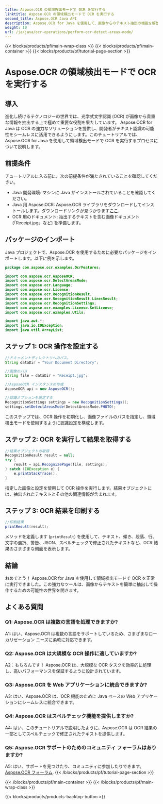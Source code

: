 ```yaml
---
title: Aspose.OCR の領域検出モードで OCR を実行する
linktitle: Aspose.OCR の領域検出モードで OCR を実行する
second_title: Aspose.OCR Java API
description: Aspose.OCR for Java を使用して、画像からのテキスト抽出の機能を解放します。領域検出モードを使用した OCR に関する包括的なチュートリアル。
weight: 10
url: /ja/java/ocr-operations/perform-ocr-detect-areas-mode/
---
```


{{< blocks/products/pf/main-wrap-class >}}
{{< blocks/products/pf/main-container >}}
{{< blocks/products/pf/tutorial-page-section >}}

# Aspose.OCR の領域検出モードで OCR を実行する

## 導入

進化し続けるテクノロジーの世界では、光学式文字認識 (OCR) が画像から貴重な情報を抽出する上で極めて重要な役割を果たしています。 Aspose.OCR for Java は OCR の強力なソリューションを提供し、開発者がテキスト認識の可能性をシームレスに活用できるようにします。このチュートリアルでは、Aspose.OCR for Java を使用して領域検出モードで OCR を実行するプロセスについて説明します。

## 前提条件

チュートリアルに入る前に、次の前提条件が満たされていることを確認してください。

- Java 開発環境: マシンに Java がインストールされていることを確認してください。
-  Java 用 Aspose.OCR: Aspose.OCR ライブラリをダウンロードしてインストールします。ダウンロードリンクが見つかります[ここ](https://releases.aspose.com/ocr/java/).
- OCR 用のドキュメント: 抽出するテキストを含む画像ドキュメント (「Receipt.jpg」など) を準備します。

## パッケージのインポート

Java プロジェクトで、Aspose.OCR を使用するために必要なパッケージをインポートします。以下に例を示します。

```java
package com.aspose.ocr.examples.OcrFeatures;

import com.aspose.ocr.AsposeOCR;
import com.aspose.ocr.DetectAreasMode;
import com.aspose.ocr.Language;
import com.aspose.ocr.License;
import com.aspose.ocr.RecognitionResult;
import com.aspose.ocr.RecognitionResult.LinesResult;
import com.aspose.ocr.RecognitionSettings;
import com.aspose.ocr.examples.License.SetLicense;
import com.aspose.ocr.examples.Utils;

import java.awt.*;
import java.io.IOException;
import java.util.ArrayList;
```

## ステップ 1: OCR 操作を設定する

```java
//ドキュメントディレクトリへのパス。
String dataDir = "Your Document Directory";

//画像のパス
String file = dataDir + "Receipt.jpg";

//AsposeOCR インスタンスの作成
AsposeOCR api = new AsposeOCR();

//認識オプションを設定する
RecognitionSettings settings = new RecognitionSettings();
settings.setDetectAreasMode(DetectAreasMode.PHOTO);
```

このステップでは、OCR 操作を初期化し、画像ファイルのパスを指定し、領域検出モードを使用するように認識設定を構成します。

## ステップ 2: OCR を実行して結果を取得する

```java
//結果オブジェクトの取得
RecognitionResult result = null;
try {
    result = api.RecognizePage(file, settings);
} catch (IOException e) {
    e.printStackTrace();
}
```

指定した画像と設定を使用して OCR 操作を実行します。結果オブジェクトには、抽出されたテキストとその他の関連情報が含まれます。

## ステップ 3: OCR 結果を印刷する

```java
//印刷結果
printResult(result);
```

メソッドを定義します (`printResult`) を使用して、テキスト、傾き、段落、行、文字の選択、警告、JSON、スペルチェックで修正されたテキストなど、OCR 結果のさまざまな側面を表示します。

## 結論

おめでとう！ Aspose.OCR for Java を使用して領域検出モードで OCR を正常に実行できました。この強力なツールは、画像からテキストを簡単に抽出して操作するための可能性の世界を開きます。

## よくある質問

### Q1: Aspose.OCR は複数の言語を処理できますか?

A1: はい、Aspose.OCR は複数の言語をサポートしているため、さまざまなローカリゼーション ニーズに柔軟に対応できます。

### Q2: Aspose.OCR は大規模な OCR 操作に適していますか?

A2：もちろんです！ Aspose.OCR は、大規模な OCR タスクを効率的に処理し、高いパフォーマンスを保証するように設計されています。

### Q3: Aspose.OCR を Web アプリケーションに統合できますか?

A3: はい、Aspose.OCR は、OCR 機能のために Java ベースの Web アプリケーションにシームレスに統合できます。

### Q4: Aspose.OCR はスペルチェック機能を提供しますか?

A4: はい、このチュートリアルで説明したように、Aspose.OCR は OCR 結果の一部としてスペルチェックで修正されたテキストを提供します。

### Q5: Aspose.OCR サポートのためのコミュニティ フォーラムはありますか?

 A5: はい、サポートを見つけたり、コミュニティに参加したりできます。[Aspose.OCR フォーラム](https://forum.aspose.com/c/ocr/16).
{{< /blocks/products/pf/tutorial-page-section >}}

{{< /blocks/products/pf/main-container >}}
{{< /blocks/products/pf/main-wrap-class >}}

{{< blocks/products/products-backtop-button >}}
